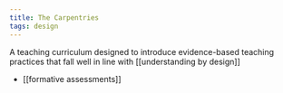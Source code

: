 ```yaml
---
title: The Carpentries
tags: design
---
```


A teaching curriculum designed to introduce evidence-based teaching practices that fall well in line with [[understanding by design]]


- [[formative assessments]]